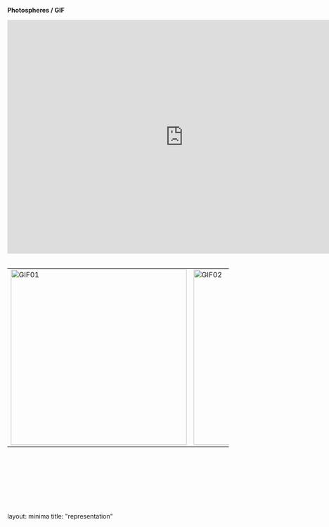 **Photospheres / GIF**


<iframe width="800" height="533" allowfullscreen style="border-style:none;" src="https://cdn.pannellum.org/2.5/pannellum.htm#panorama=https%3A//raw.githubusercontent.com/steenblikrs/2021-Spring-Studio/gh-pages/students/Aguilar/ASSETS/CCCCCCCCCCCCC.jpg&autoLoad=true"></iframe>

<br/>
<br/>
<table style="width:100%; border-collapse: collapse; border: none;">
  <tr style="border: none;"> 
    <td style="border: none;">
<img alt="GIF01" src="https://github.com/steenblikrs/2021-Spring-Studio/blob/0b2edb8e72c8b936f53df8cd350717670a793a6d/students/Aguilar/ASSETS/Feng%20Gu_A04_%231.gif?raw=true" width="400">  </td>
  
 <td style="border: none;">
<img alt="GIF02" src="https://github.com/steenblikrs/2021-Spring-Studio/blob/0b2edb8e72c8b936f53df8cd350717670a793a6d/students/Aguilar/ASSETS/Feng%20Gu_A04_%232.gif?raw=true" width="400"> </td> 
    </tr>
  </table>
  <br/>
<br/>
<br/>
<br/>
<br/>
<br/>
<br/>


  

  
  
  
  
  
  
  
  
  
  
  
  
  
  
  
  
  
  
  
  
  
layout: minima
title: "representation"
